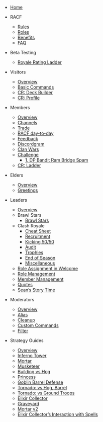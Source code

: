 - [Home](README.md)

- RACF
    - [Rules](racf/rules.md)
    - [Roles](racf/roles.md)
    - [Benefits](racf/benefits.md)
    - [FAQ](racf/faq.md)

- Beta Testing
    - [Royale Rating Ladder](beta/royale-rating) 

- Visitors
    - [Overview](visitors.md)
    - [Basic Commands](visitor/red-commands.md)
    - [CR: Deck Builder](visitor/deck-builder.md)
    - [CR: Profile](visitor/crprofile.md)

- Members
    - [Overview](members.md)
    - [Channels](member/channels.md)
    - [Trade](member/trade.md)
    - [RACF day-to-day](member/racf.md)
    - [Feedback](member/feedback.md)
    - [Discordgram](member/discordgram.md)
    - [Clan Wars](member/clan_wars.md)
    - [Challenge](challenge/index)
        - [1. DP Bandit Ram Bridge Spam](challenge/wk_1_bridge-spam-zappies)
    - [CR: Ladder](member/crladder)


- Elders
    - [Overview](elders.md)
    - [Greetings](elder/greetings.md)

- Leaders
    - [Overview](leaders.md)
    - Brawl Stars
        - [Brawl Stars](leader/brawlstars)
    - Clash Royale
        - [Cheat Sheet](leader/cheat-sheet)
        - [Recruitment](leader/recruit)
        - [Kicking 50/50](leader/kick5050.md)
        - [Audit](leader/audit.md)
        - [Trophies](leader/trophies.md)
        - [End of Season](leader/season.md)
        - [Miscellaneous](leader/misc.md)
    - [Role Assignment in Welcome](leader/new-users.md)
    - [Role Management](leader/manage-roles.md)
    - [Member Management](leader/manage-members.md)
    - [Quotes](leader/quotes.md)
    - [Sean’s Story Time](leader/sean.md)


- Moderators
    - [Overview](mods.md)
    - [Alias](mod/alias.md)
    - [Cleanup](mod/cleanup.md)
    - [Custom Commands](mod/custom-com.md)
    - [Filter](mod/filter.md)

- Strategy Guides
    - [Overview](strategy.md)
    - [Inferno Tower](strategy/inferno-tower.md)
    - [Mortar](strategy/mortar.md)
    - [Musketeer](strategy/musketeer.md)
    - [Building vs Hog](strategy/building-vs-hog.md)
    - [Princess](strategy/princess.md)
    - [Goblin Barrel Defense](strategy/goblin-barrel-defense.md)
    - [Tornado: vs Hog, Barrel](strategy/tornado.md)
    - [Tornado: vs Ground Troops](strategy/tornado2.md)
    - [Elixir Collector](strategy/elixir-collector.md)
    - [Graveyard](strategy/graveyard.md)
    - [Mortar v2](strategy/mortar-predator.md)
    - [Elixir Collector’s Interaction with Spells](strategy/elixir-collector-upgrade.md)
